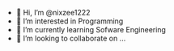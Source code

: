- 👋 Hi, I’m @nixzee1222
- 👀 I’m interested in Programming
- 🌱 I’m currently learning Sofware Engineering
- 💞️ I’m looking to collaborate on ...

<!---
nixzee1222/nixzee1222 is a ✨ special ✨ repository because its `README.md` (this file) appears on your GitHub profile.
You can click the Preview link to take a look at your changes.
--->
